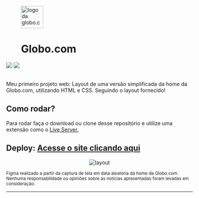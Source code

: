 <figure>
  <img width="60px" height="60px" src="https://seeklogo.com//images/G/globo-com-logo-A4FD5BF5A8-seeklogo.com.png" alt="logo da globo.com">
  <figcaption>
    <h1>Globo.com</h1>
  </figcaption>
</figure>
<div>
  <img src="https://img.shields.io/badge/HTML5-E34F26?style=for-the-badge&logo=html5&logoColor=white"/>
  <img src="https://img.shields.io/badge/CSS3-1572B6?style=for-the-badge&logo=css3&logoColor=white"/>
</div>
<br/>
<p>
  Meu primeiro projeto web: Layout de uma versão simplificada da home da Globo.com, utilizando HTML e CSS. Seguindo o layout fornecido!
</p>
<h2>Como rodar?</h2>
<p>
  Para rodar faça o download ou clone desse repositório e utilize uma extensão como o <a href="https://marketplace.visualstudio.com/items?itemName=ritwickdey.LiveServer">Live Server.</a> 
</p>
  <h2>
  Deploy: <a href="https://carneiromatheus.github.io/layout-home-globo.com/">Acesse o site clicando aqui</a> 
  </h2>
  <figure width="100%", align="center">
    <img src="./src/imgs/gif/screen-capture.gif" alt="layout">
  </figure>
<figcaption>
  <sub>
    Figma realizado a partir da captura de tela em data aleatória da home da Globo.com. Nenhuma responsabilidade ou opiniões sobre as notícias apresentadas foram levadas em consideração.
  </sub>
</figcaption>
<hr/>
